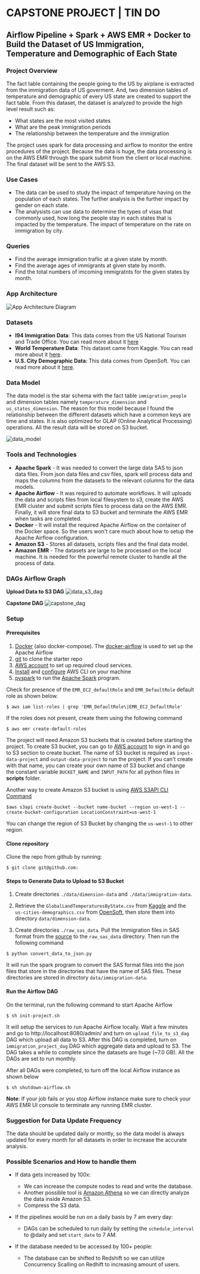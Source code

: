# CAPSTONE PROJECT | TIN DO

## Airflow Pipeline + Spark + AWS EMR + Docker to Build the Dataset of US Immigration, Temperature and Demographic of Each State

### Project Overview

The fact table containing the people going to the US by airplane is extracted from the immigration data of US goverment. And, two dimension tables of temperature and demographic of every US state are created to support the fact table. From this dataset, the dataset is analyzed to provide the high level result such as:

* What states are the most visited states
* What are the peak immigration periods
* The relationship between the temperature and the immigration

The project uses spark for data processing and airflow to monitor the entire procedures of the project. Because the data is huge, the data processing is on the AWS EMR through the spark submit from the client or local machine. The final dataset will be sent to the AWS S3.


### Use Cases

- The data can be used to study the impact of temperature having on the population of each states. The further analysis is the further impact by gender on each state.
- The analysists can use data to determine the types of visas that commonly used, how long the people stay in each states that is impacted by the temperature. The impact of temperature on the rate on immigration by city.

### Queries

- Find the average immigration trafiic at a given state by month.
- Find the average ages of immigrants at given state by month.
- Find the total numbers of imcoming immigratnts for the given states by month.

### App Architecture

![App Architecture Diagram](diagrams/capstone_uml.png)

### Datasets

- **I94 Immigration Data**: This data comes from the US National Tourism and Trade Office. You can read more about it [here](https://travel.trade.gov/research/reports/i94/historical/2016.html)
- **World Temperature Data**: This dataset came from Kaggle. You can read more about it [here](https://www.kaggle.com/berkeleyearth/climate-change-earth-surface-temperature-data).
- **U.S. City Demographic Data**: This data comes from OpenSoft. You can read more about it [here](https://public.opendatasoft.com/explore/dataset/us-cities-demographics/export/).

### Data Model

The data model is the star schema with the fact table `immigration_people` and dimension tables namely `temperature_dimension` and `us_states_dimension`. The reason for this model because I found the relationship between the different datasets which have a common keys are time and states. It is also optimized for OLAP (Online Analytical Processing) operations. All the result data will be stored on S3 bucket.

![data_model](diagrams/data_model.png)

### Tools and Technologies

- **Apache Spark** - It was needed to convert the large data SAS to json data files. From json data files and csv files, spark will process data and maps the columns from the datasets to the relevant columns for the data models.
- **Apache Airflow** - It was required to automate workflows. It will uploads the data and scripts files from local filesystem to s3, create the AWS EMR cluster and submit scripts files to process data on the AWS EMR. Finally, it will store final data to S3 bucket and terminate the AWS EMR when tasks are completed.
- **Docker** - It will install the required Apache Airflow on the container of the Docker space. So the users won't care much about how to setup the Apache Airflow configuration.
- **Amazon S3** - Stores all datasets, scripts files and the final data model.
- **Amazon EMR** - The datasets are large to be processed on the local machine. It is needed for the powerful remote cluster to handle all the process of data.

### DAGs Airflow Graph

**Upload Data to S3 DAG**
![data_s3_dag](diagrams/file_upload_dag.png)

**Capstone DAG**
![capstone_dag](diagrams/capstone_dag.png)

### Setup

#### Prerequisites

1. [Docker](https://docs.docker.com/get-docker/) (also docker-compose). The [docker-airflow](https://github.com/puckel/docker-airflow) is used to set up the Apache Airflow
2. [git](https://git-scm.com/book/en/v2/Getting-Started-Installing-Git) to clone the starter repo
3. [AWS account](https://aws.amazon.com/) to set up required cloud services.
4. [Install](https://docs.aws.amazon.com/cli/latest/userguide/install-cliv2.html) and [configure](https://docs.aws.amazon.com/cli/latest/userguide/cli-configure-quickstart.html#cli-configure-quickstart-config) AWS CLI on your machine
5. [pyspark](https://pypi.org/project/pyspark/)  to run the [Apache Spark](https://spark.apache.org/) program.

Check for presence of the `EMR_EC2_defaultRole` and `EMR_DefaultRole` default role as shown below.
```
$ aws iam list-roles | grep 'EMR_DefaultRole\|EMR_EC2_DefaultRole'
```

If the roles does not present, create them using the following command
```
$ aws emr create-default-roles
```   
The project will need Amazon S3 buckets that is created before starting the project. To create S3 bucket, you can go to [AWS account](https://aws.amazon.com/) to sign in and go to S3 section to create bucket. The name of S3 bucket is required as `input-data-project` and `output-data-project` to run the project. If you can't create with that name, you can create your own name of S3 bucket and change the constant variable `BUCKET_NAME` and `INPUT_PATH` for all python files in **scripts** folder.

Another way to create Amazon S3 bucket is using [AWS S3API CLI Command](https://docs.aws.amazon.com/cli/latest/reference/s3api/create-bucket.html)
```
$aws s3api create-bucket --bucket name-bucket --region us-west-1 --create-bucket-configuration LocationConstraint=us-west-1
```    
You can change the region of S3 Bucket by changing the `us-west-1` to other region.

#### Clone repository

Clone the repo from github by running:
```
$ git clone git@github.com:
```

#### Steps to Generate Data to Upload to S3 Bucket

1. Create directories `./data/dimension-data` and `./data/immigration-data`.

2. Retrieve the `GlobalLandTemperaturesByState.csv` from [Kaggle](https://www.kaggle.com/berkeleyearth/climate-change-earth-surface-temperature-data) and the `us-cities-demographics.csv` from [OpenSoft](https://public.opendatasoft.com/explore/dataset/us-cities-demographics/export/), then store them into directory `data/dimension-data`.

3. Create directories `./raw_sas_data`. Pull the Immigration files in SAS format from the [source](https://travel.trade.gov/research/reports/i94/historical/2016.html) to the `raw_sas_data` directory. Then run the following command

```
$ python convert_data_to_json.py
```

It will run the spark program to convert the SAS format files into the json files that store in the directories that have the name of SAS files. These directories are stored in directory `data/immigration-data`.

#### Run the Airflow DAG

On the terminal, run the following command to start Apache Airflow

```
$ sh init-project.sh
```

It will setup the services to run Apache Airflow locally. Wait a few minutes and go to http://localhost:8080/admin/ and turn on `upload_file_to_s3_dag` DAG which upload all data to S3. After this DAG is completed, turn on `immigration_project_dag` DAG which aggregate data and upload to S3. The DAG takes a while to complete since the datasets are huge (~7.0 GB). All the DAGs are set to run monthly.

After all DAGs were completed, to turn off the local Airflow instance as shown below

```
$ sh shutdown-airflow.sh
```

**Note**: If your job fails or you stop Airflow instance make sure to check your AWS EMR UI console to terminate any running EMR cluster.

### Suggestion for Data Update Frequency

The data should be updated daily or montly, so the data model is always updated for every month for all datasets in order to increase the accurate analysis.

### Possible Scenarios and How to handle them

- If data gets increased by 100x:
    - We can increase the compute nodes to read and write the database.
    - Another possible tool is [Amazon Athena](https://aws.amazon.com/blogs/aws/amazon-athena-interactive-sql-queries-for-data-in-amazon-s3/) so we can directly analyze the data inside Amazon S3.
    - Compress the S3 data.
    
- If the pipelines would be run on a daily basis by 7 am every day:
    - DAGs can be scheduled to run daily by setting the `schedule_interval` to @daily and set `start_date` to 7 AM.

- If the database needed to be accessed by 100+ people:
    - The database can be shifted to Redshift so we can utilize Concurrency Scalling on Redhift to increasing amount of users.